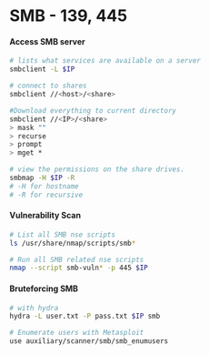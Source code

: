 # SMB - 139, 445



#### Access SMB server

```bash
# lists what services are available on a server
smbclient -L $IP

# connect to shares
smbclient //<host>/<share>

#Download everything to current directory
smbclient //<IP>/<share>
> mask ""
> recurse
> prompt
> mget *
```

```bash
# view the permissions on the share drives.
smbmap -H $IP -R
# -H for hostname 
# -R for recursive
```

#### Vulnerability Scan

```bash
# List all SMB nse scripts
ls /usr/share/nmap/scripts/smb*

# Run all SMB related nse scripts 
nmap --script smb-vuln* -p 445 $IP
```

#### Bruteforcing SMB

```bash
# with hydra
hydra -L user.txt -P pass.txt $IP smb

# Enumerate users with Metasploit
use auxiliary/scanner/smb/smb_enumusers
```
